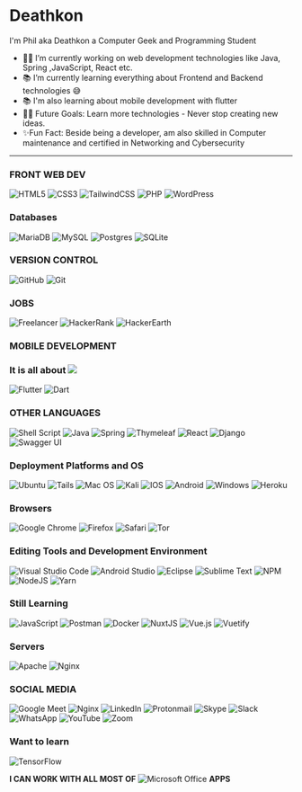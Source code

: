 # Deathkon
I'm Phil aka Deathkon a Computer Geek and Programming Student  

- 👨‍💻 I’m currently working on web development technologies like Java, Spring ,JavaScript, React etc.
- 📚 I’m currently learning everything about Frontend and Backend technologies 😅
- 📚 I'm also learning about mobile development with flutter
- 💪🏼 Future Goals: Learn more technologies - Never stop creating new ideas.
- ✨Fun Fact: Beside being a developer, am also skilled in Computer maintenance and certified in Networking and Cybersecurity

---

### FRONT WEB DEV

![HTML5](https://img.shields.io/badge/html5-%23E34F26.svg?style=for-the-badge&logo=html5&logoColor=white)
![CSS3](https://img.shields.io/badge/css3-%231572B6.svg?style=for-the-badge&logo=css3&logoColor=white)
![TailwindCSS](https://img.shields.io/badge/tailwindcss-%2338B2AC.svg?style=for-the-badge&logo=tailwind-css&logoColor=white)
![PHP](https://img.shields.io/badge/php-%23777BB4.svg?style=for-the-badge&logo=php&logoColor=white)
![WordPress](https://img.shields.io/badge/WordPress-%23117AC9.svg?style=for-the-badge&logo=WordPress&logoColor=white)

### Databases

![MariaDB](https://img.shields.io/badge/MariaDB-003545?style=for-the-badge&logo=mariadb&logoColor=white)
![MySQL](https://img.shields.io/badge/mysql-%2300f.svg?style=for-the-badge&logo=mysql&logoColor=white)
![Postgres](https://img.shields.io/badge/postgres-%23316192.svg?style=for-the-badge&logo=postgresql&logoColor=white)
![SQLite](https://img.shields.io/badge/sqlite-%2307405e.svg?style=for-the-badge&logo=sqlite&logoColor=white)

### VERSION CONTROL

![GitHub](https://img.shields.io/badge/github-%23121011.svg?style=for-the-badge&logo=github&logoColor=white)
![Git](https://img.shields.io/badge/git-%23F05033.svg?style=for-the-badge&logo=git&logoColor=white)

### JOBS
![Freelancer](https://img.shields.io/badge/Freelancer-29B2FE?style=for-the-badge&logo=Freelancer&logoColor=white)
![HackerRank](https://img.shields.io/badge/-Hackerrank-2EC866?style=for-the-badge&logo=HackerRank&logoColor=white)
![HackerEarth](https://img.shields.io/badge/HackerEarth-%232C3454.svg?style=for-the-badge&logo=HackerEarth&logoColor=Blue)

### MOBILE DEVELOPMENT
  ### It is all about <img src="https://img.shields.io/badge/-Progressive Web Apps-5A0FC8?style=flat"> 

![Flutter](https://img.shields.io/badge/Flutter-%2302569B.svg?style=for-the-badge&logo=Flutter&logoColor=white)
![Dart](https://img.shields.io/badge/dart-%230175C2.svg?style=for-the-badge&logo=dart&logoColor=white)

### OTHER LANGUAGES

![Shell Script](https://img.shields.io/badge/shell_script-%23121011.svg?style=for-the-badge&logo=gnu-bash&logoColor=white)
![Java](https://img.shields.io/badge/java-%23ED8B00.svg?style=for-the-badge&logo=java&logoColor=white)
![Spring](https://img.shields.io/badge/spring-%236DB33F.svg?style=for-the-badge&logo=spring&logoColor=white)
![Thymeleaf](https://img.shields.io/badge/Thymeleaf-%23005C0F.svg?style=for-the-badge&logo=Thymeleaf&logoColor=white)
![React](https://img.shields.io/badge/react-%2320232a.svg?style=for-the-badge&logo=react&logoColor=%2361DAFB)
![Django](https://img.shields.io/badge/django-%23092E20.svg?style=for-the-badge&logo=django&logoColor=white)
![Swagger UI](https://img.shields.io/badge/-Swagger-%23Clojure?style=for-the-badge&logo=swagger&logoColor=white)
<!-- <img src="http://img.shields.io/badge/-Vercel-black?style=flat&logo=vercel&logoColor=white"> -->
<!-- <img src="https://img.shields.io/badge/-Sass-cc6699?style=flat&logo=sass&logoColor=ffffff"> -->
<!-- <img src="https://img.shields.io/badge/-MongoDB-4DB33D?style=flat&logo=mongodb&logoColor=FFFFFF"> -->
<!-- <img src="https://img.shields.io/badge/-GraphQL-e535ab?style=flat&logo=graphql&logoColor=FFFFFF"> -->
<!-- ![FastAPI](https://img.shields.io/badge/FastAPI-005571?style=for-the-badge&logo=fastapi) -->
<!-- <img src="http://img.shields.io/badge/-Google%20Cloud%20Platform-4285F4?style=flat&logo=google%20cloud&logoColor=white"> -->
<!-- <img src="https://img.shields.io/badge/-Express.js-787878?style=flat"> -->
<!-- <img src="https://img.shields.io/badge/-Firebase-FFA611?style=flat&logo=firebase&logoColor=FFFFFF"> -->

### Deployment Platforms and OS

![Ubuntu](https://img.shields.io/badge/Ubuntu-E95420?style=for-the-badge&logo=ubuntu&logoColor=white)
![Tails](https://img.shields.io/badge/Tails%20-56347C?&style=for-the-badge&logo=tails&logoColor=white)
![Mac OS](https://img.shields.io/badge/mac%20os-000000?style=for-the-badge&logo=macos&logoColor=F0F0F0)
![Kali](https://img.shields.io/badge/Kali-268BEE?style=for-the-badge&logo=kalilinux&logoColor=white)
![IOS](https://img.shields.io/badge/iOS-000000?style=for-the-badge&logo=ios&logoColor=white)
![Android](https://img.shields.io/badge/Android-3DDC84?style=for-the-badge&logo=android&logoColor=white)
![Windows](https://img.shields.io/badge/Windows-0078D6?style=for-the-badge&logo=windows&logoColor=white)
![Heroku](https://img.shields.io/badge/heroku-%23430098.svg?style=for-the-badge&logo=heroku&logoColor=white)

### Browsers

![Google Chrome](https://img.shields.io/badge/Google%20Chrome-4285F4?style=for-the-badge&logo=GoogleChrome&logoColor=white)
![Firefox](https://img.shields.io/badge/Firefox-FF7139?style=for-the-badge&logo=Firefox-Browser&logoColor=white)
![Safari](https://img.shields.io/badge/Safari-000000?style=for-the-badge&logo=Safari&logoColor=white)
![Tor](https://img.shields.io/badge/Tor-7D4698?style=for-the-badge&logo=Tor-Browser&logoColor=white)

### Editing Tools and Development Environment

![Visual Studio Code](https://img.shields.io/badge/Visual%20Studio%20Code-0078d7.svg?style=for-the-badge&logo=visual-studio-code&logoColor=white)
![Android Studio](https://img.shields.io/badge/Android%20Studio-3DDC84.svg?style=for-the-badge&logo=android-studio&logoColor=white)
![Eclipse](https://img.shields.io/badge/Eclipse-FE7A16.svg?style=for-the-badge&logo=Eclipse&logoColor=white)
![Sublime Text](https://img.shields.io/badge/sublime_text-%23575757.svg?style=for-the-badge&logo=sublime-text&logoColor=important)
![NPM](https://img.shields.io/badge/NPM-%23000000.svg?style=for-the-badge&logo=npm&logoColor=white)
![NodeJS](https://img.shields.io/badge/node.js-6DA55F?style=for-the-badge&logo=node.js&logoColor=white)
![Yarn](https://img.shields.io/badge/yarn-%232C8EBB.svg?style=for-the-badge&logo=yarn&logoColor=white)

### Still Learning 

![JavaScript](https://img.shields.io/badge/javascript-%23323330.svg?style=for-the-badge&logo=javascript&logoColor=%23F7DF1E)
![Postman](https://img.shields.io/badge/Postman-FF6C37?style=for-the-badge&logo=postman&logoColor=white)
![Docker](https://img.shields.io/badge/docker-%230db7ed.svg?style=for-the-badge&logo=docker&logoColor=white)
![NuxtJS](https://img.shields.io/badge/Nuxt-black?style=for-the-badge&logo=nuxt.js&logoColor=white)
![Vue.js](https://img.shields.io/badge/vuejs-%2335495e.svg?style=for-the-badge&logo=vuedotjs&logoColor=%234FC08D)
![Vuetify](https://img.shields.io/badge/Vuetify-1867C0?style=for-the-badge&logo=vuetify&logoColor=AEDDFF)

### Servers

![Apache](https://img.shields.io/badge/apache-%23D42029.svg?style=for-the-badge&logo=apache&logoColor=white)
![Nginx](https://img.shields.io/badge/nginx-%23009639.svg?style=for-the-badge&logo=nginx&logoColor=white)

### SOCIAL MEDIA

![Google Meet](https://img.shields.io/badge/Google%20Meet-00897B?style=for-the-badge&logo=google-meet&logoColor=white)
![Nginx](https://img.shields.io/badge/nginx-%23009639.svg?style=for-the-badge&logo=nginx&logoColor=white)
![LinkedIn](https://img.shields.io/badge/linkedin-%230077B5.svg?style=for-the-badge&logo=linkedin&logoColor=white)
![Protonmail](https://img.shields.io/badge/ProtonMail-8B89CC?style=for-the-badge&logo=protonmail&logoColor=white)
![Skype](https://img.shields.io/badge/-%2300AFF0.svg?style=for-the-badge&logo=Skype&logoColor=white)
![Slack](https://img.shields.io/badge/Slack-4A154B?style=for-the-badge&logo=slack&logoColor=white)
![WhatsApp](https://img.shields.io/badge/WhatsApp-25D366?style=for-the-badge&logo=whatsapp&logoColor=white)
![YouTube](https://img.shields.io/badge/-%23FF0000.svg?style=for-the-badge&logo=YouTube&logoColor=white)
![Zoom](https://img.shields.io/badge/Zoom-2D8CFF?style=for-the-badge&logo=zoom&logoColor=white)

### Want to learn
![TensorFlow](https://img.shields.io/badge/TensorFlow-%23FF6F00.svg?style=for-the-badge&logo=TensorFlow&logoColor=white)

**I CAN WORK WITH ALL MOST OF** ![Microsoft Office](https://img.shields.io/badge/Microsoft_Office-D83B01?style=for-the-badge&logo=microsoft-office&logoColor=white) **APPS**


